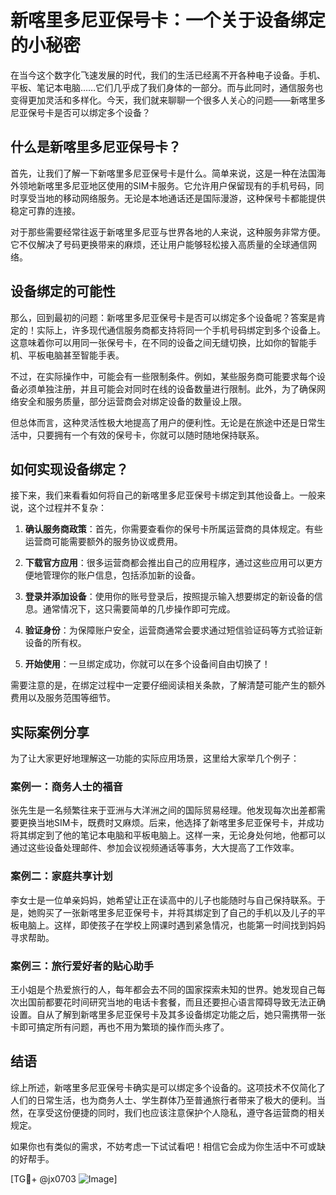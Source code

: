 # 新喀里多尼亚保号卡：一个关于设备绑定的小秘密

在当今这个数字化飞速发展的时代，我们的生活已经离不开各种电子设备。手机、平板、笔记本电脑……它们几乎成了我们身体的一部分。而与此同时，通信服务也变得更加灵活和多样化。今天，我们就来聊聊一个很多人关心的问题——新喀里多尼亚保号卡是否可以绑定多个设备？

## 什么是新喀里多尼亚保号卡？

首先，让我们了解一下新喀里多尼亚保号卡是什么。简单来说，这是一种在法国海外领地新喀里多尼亚地区使用的SIM卡服务。它允许用户保留现有的手机号码，同时享受当地的移动网络服务。无论是本地通话还是国际漫游，这种保号卡都能提供稳定可靠的连接。

对于那些需要经常往返于新喀里多尼亚与世界各地的人来说，这种服务非常方便。它不仅解决了号码更换带来的麻烦，还让用户能够轻松接入高质量的全球通信网络。

## 设备绑定的可能性

那么，回到最初的问题：新喀里多尼亚保号卡是否可以绑定多个设备呢？答案是肯定的！实际上，许多现代通信服务商都支持将同一个手机号码绑定到多个设备上。这意味着你可以用同一张保号卡，在不同的设备之间无缝切换，比如你的智能手机、平板电脑甚至智能手表。

不过，在实际操作中，可能会有一些限制条件。例如，某些服务商可能要求每个设备必须单独注册，并且可能会对同时在线的设备数量进行限制。此外，为了确保网络安全和服务质量，部分运营商会对绑定设备的数量设上限。

但总体而言，这种灵活性极大地提高了用户的便利性。无论是在旅途中还是日常生活中，只要拥有一个有效的保号卡，你就可以随时随地保持联系。

## 如何实现设备绑定？

接下来，我们来看看如何将自己的新喀里多尼亚保号卡绑定到其他设备上。一般来说，这个过程并不复杂：

1. **确认服务商政策**：首先，你需要查看你的保号卡所属运营商的具体规定。有些运营商可能需要额外的服务协议或费用。
   
2. **下载官方应用**：很多运营商都会推出自己的应用程序，通过这些应用可以更方便地管理你的账户信息，包括添加新的设备。

3. **登录并添加设备**：使用你的账号登录后，按照提示输入想要绑定的新设备的信息。通常情况下，这只需要简单的几步操作即可完成。

4. **验证身份**：为保障账户安全，运营商通常会要求通过短信验证码等方式验证新设备的所有权。

5. **开始使用**：一旦绑定成功，你就可以在多个设备间自由切换了！

需要注意的是，在绑定过程中一定要仔细阅读相关条款，了解清楚可能产生的额外费用以及服务范围等细节。

## 实际案例分享

为了让大家更好地理解这一功能的实际应用场景，这里给大家举几个例子：

### 案例一：商务人士的福音

张先生是一名频繁往来于亚洲与大洋洲之间的国际贸易经理。他发现每次出差都需要更换当地SIM卡，既费时又麻烦。后来，他选择了新喀里多尼亚保号卡，并成功将其绑定到了他的笔记本电脑和平板电脑上。这样一来，无论身处何地，他都可以通过这些设备处理邮件、参加会议视频通话等事务，大大提高了工作效率。

### 案例二：家庭共享计划

李女士是一位单亲妈妈，她希望让正在读高中的儿子也能随时与自己保持联系。于是，她购买了一张新喀里多尼亚保号卡，并将其绑定到了自己的手机以及儿子的平板电脑上。这样，即使孩子在学校上网课时遇到紧急情况，也能第一时间找到妈妈寻求帮助。

### 案例三：旅行爱好者的贴心助手

王小姐是个热爱旅行的人，每年都会去不同的国家探索未知的世界。她发现自己每次出国前都要花时间研究当地的电话卡套餐，而且还要担心语言障碍导致无法正确设置。自从了解到新喀里多尼亚保号卡及其多设备绑定功能之后，她只需携带一张卡即可搞定所有问题，再也不用为繁琐的操作而头疼了。

## 结语

综上所述，新喀里多尼亚保号卡确实是可以绑定多个设备的。这项技术不仅简化了人们的日常生活，也为商务人士、学生群体乃至普通旅行者带来了极大的便利。当然，在享受这份便捷的同时，我们也应该注意保护个人隐私，遵守各运营商的相关规定。

如果你也有类似的需求，不妨考虑一下试试看吧！相信它会成为你生活中不可或缺的好帮手。

[TG💪+ @jx0703 ![Image](https://github.com/user-attachments/assets/dbca1d08-cadb-493c-b0ec-ad6f7a83f270)]